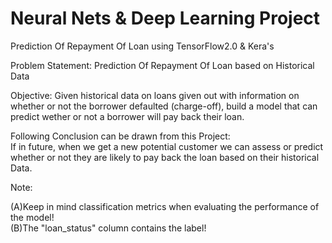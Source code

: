 # Neural Nets & Deep Learning Project
Prediction Of Repayment Of Loan using TensorFlow2.0 &amp; Kera's 

Problem Statement:
Prediction Of Repayment Of Loan based on Historical Data

Objective:
Given historical data on loans given out with information on whether or not the borrower defaulted (charge-off), build a model that can predict wether or not a borrower will pay back their loan. 

Following Conclusion can be drawn from this Project:<br>
If in future, when we get a new potential customer we can assess or predict whether or not they are likely to pay back the loan based on their historical Data.

Note: 

(A)Keep in mind classification metrics when evaluating the performance of the model!<br>
(B)The "loan_status" column contains the label!
